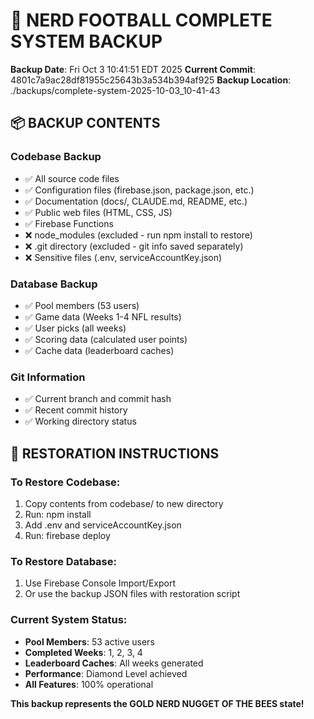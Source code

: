 # 🐝 NERD FOOTBALL COMPLETE SYSTEM BACKUP

**Backup Date**: Fri Oct  3 10:41:51 EDT 2025
**Current Commit**: 4801c7a9ac28df81955c25643b3a534b394af925
**Backup Location**: ./backups/complete-system-2025-10-03_10-41-43

## 📦 BACKUP CONTENTS

### Codebase Backup
- ✅ All source code files
- ✅ Configuration files (firebase.json, package.json, etc.)
- ✅ Documentation (docs/, CLAUDE.md, README, etc.)
- ✅ Public web files (HTML, CSS, JS)
- ✅ Firebase Functions
- ❌ node_modules (excluded - run npm install to restore)
- ❌ .git directory (excluded - git info saved separately)
- ❌ Sensitive files (.env, serviceAccountKey.json)

### Database Backup
- ✅ Pool members (53 users)
- ✅ Game data (Weeks 1-4 NFL results)
- ✅ User picks (all weeks)
- ✅ Scoring data (calculated user points)
- ✅ Cache data (leaderboard caches)

### Git Information
- ✅ Current branch and commit hash
- ✅ Recent commit history
- ✅ Working directory status

## 🔄 RESTORATION INSTRUCTIONS

### To Restore Codebase:
1. Copy contents from codebase/ to new directory
2. Run: npm install
3. Add .env and serviceAccountKey.json
4. Run: firebase deploy

### To Restore Database:
1. Use Firebase Console Import/Export
2. Or use the backup JSON files with restoration script

### Current System Status:
- **Pool Members**: 53 active users
- **Completed Weeks**: 1, 2, 3, 4
- **Leaderboard Caches**: All weeks generated
- **Performance**: Diamond Level achieved
- **All Features**: 100% operational

**This backup represents the GOLD NERD NUGGET OF THE BEES state!**

